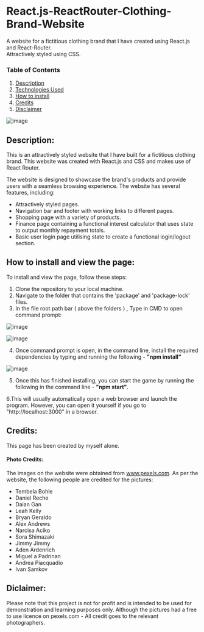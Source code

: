 # React.js-ReactRouter-Clothing-Brand-Website
A website for a fictitious clothing brand that I have created using React.js and React-Router. <br/>
Attractively styled using CSS.

### Table of Contents
1. [Description](#program-description)
2. [Technologies Used](#technologies)
3. [How to install](#how-to-install)
4. [Credits](#credits)
5. [Disclaimer](#disclaimer)

![image](https://user-images.githubusercontent.com/123034061/224018685-b6049ad2-cad6-4c33-9827-853af81a1a21.png)


## Description: <a name="program-description"/>

This is an attractively styled website that I have built for a fictitious clothing brand. 
This website was created with React.js and CSS and makes use of React Router. 

The website is designed to showcase the brand's products and provide users with a seamless browsing experience. 
The website has several features, including:
   - Attractively styled pages.
   - Navigation bar and footer with working links to different pages.
   - Shopping page with a variety of products.
   - Finance page containing a functional interest calculator that uses state to output monthly repayment totals.
   - Basic user login page utilising state to create a functional login/logout section.
   

## How to install and view the page: <a name="how-to-install"/>
To install and view the page, follow these steps:

1. Clone the repository to your local machine. 
2. Navigate to the folder that contains the 'package' and 'package-lock' files. 
3. In the file root path bar ( above the folders ) , Type in CMD to open command prompt: 

![image](https://user-images.githubusercontent.com/123034061/224017721-739db8cf-5cc7-47aa-a6f2-f64b62c40af8.png)

![image](https://user-images.githubusercontent.com/123034061/220370249-e95b3074-9c7d-4a98-aebb-844a3782ef28.png)

4. Once command prompt is open, in the command line, install the required dependencies by typing and running the following -  **"npm install"** 

![image](https://user-images.githubusercontent.com/123034061/224018397-a080df28-2492-4e1c-85c4-becbd2495956.png)


5. Once this has finished installing, you can start the game by running the following in the command line -  **"npm start".**

6.This will usually automatically open a web browser and launch the program. However, you can open it yourself if you go to "http://localhost:3000" in a browser.


## Credits:<a name="credits"/>
This page has been created by myself alone. 

#### Photo Credits:
The images on the website were obtained from www.pexels.com.
As per the website, the following people are credited for the pictures:
- Tembela Bohle
- Daniel Reche
- Daian Gan
- Leah Kelly
- Bryan Geraldo
- Alex Andrews
- Narcisa Aciko
- Sora Shimazaki
- Jimmy Jimmy
- Aden Ardenrich
- Miguel a Padrinan
- Andrea Piacquadio
- Ivan Samkov

## Diclaimer:<a name="disclaimer"/>
Please note that this project is not for profit and is intended to be used for demonstration and learning purposes only.
Although the pictures had a free to use licence on pexels.com - All credit goes to the relevant photographers. 
